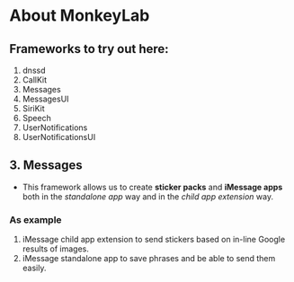 #  About MonkeyLab

## Frameworks to try out here:
1. dnssd
2. CallKit
3. Messages
4. MessagesUI
5. SiriKit
6. Speech
7. UserNotifications
8. UserNotificationsUI

## 3. Messages
- This framework allows us to create **sticker packs** and **iMessage apps** both in the _standalone app_ way and in the _child app extension_ way.

### As example
1. iMessage child app extension to send stickers based on in-line Google results of images.
2. iMessage standalone app to save phrases and be able to send them easily.
